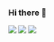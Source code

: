 ### Hi there 👋

<!--
**OblivionNoirV2/OblivionNoirV2** is a ✨ _special_ ✨ repository because its `README.md` (this file) appears on your GitHub profile.

Here are some ideas to get you started:

- 🔭 I’m currently working on ...
- 🌱 I’m currently learning ...
- 👯 I’m looking to collaborate on ...
- 🤔 I’m looking for help with ...
- 💬 Ask me about ...
- 📫 How to reach me: ...
- 😄 Pronouns: ...
- ⚡ Fun fact: ...
-->
<img src="https://github-readme-stats.vercel.app/api?username=OblivionNoirV2&show_icons=true"/>
<img src="https://github-readme-stats.vercel.app/api/top-langs?username=OblivionNoirV2&layout=compact"/>
<img src="https://github-readme-stats.vercel.app/api?username=OblivionNoirV2&show_icons=true&theme=dark"/>
